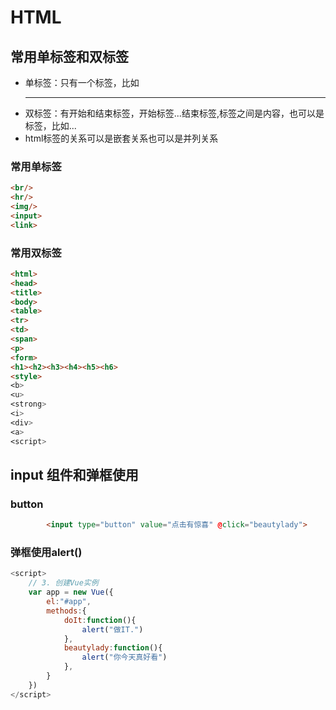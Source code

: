 # HTML
## 常用单标签和双标签
- 单标签：只有一个标签，比如<hr />
- 双标签：有开始和结束标签，开始标签<xx>...结束标签</xx>,标签之间是内容，也可以是标签，比如<span>...</span>
- html标签的关系可以是嵌套关系也可以是并列关系
### 常用单标签
```html
<br/>
<hr/>
<img/>
<input>
<link>
```
### 常用双标签
```html
<html>
<head>
<title>
<body>
<table>
<tr>
<td>
<span>
<p>
<form>
<h1><h2><h3><h4><h5><h6>
<style>
<b>
<u>
<strong>
<i>
<div>
<a>
<script>
```

## input 组件和弹框使用
### button
```html
        <input type="button" value="点击有惊喜" @click="beautylady">
```
### 弹框使用alert()
```js
<script>
    // 3. 创建Vue实例
    var app = new Vue({
        el:"#app",
        methods:{
            doIt:function(){
                alert("做IT.")
            },
            beautylady:function(){
                alert("你今天真好看")
            },
        }
    })
</script>
```